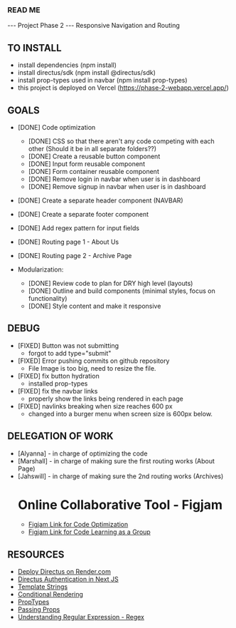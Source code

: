 ### READ ME
--- Project Phase 2 --- 
Responsive Navigation and Routing

## TO INSTALL
- install dependencies (npm install)
- install directus/sdk (npm install @directus/sdk)
- install prop-types used in navbar (npm install prop-types)
- this project is deployed on Vercel (https://phase-2-webapp.vercel.app/)

## GOALS
- [DONE] Code optimization
  - [DONE] CSS so that there aren't any code competing with each other (Should it be in all separate folders??)
  - [DONE] Create a reusable button component
  - [DONE] Input form reusable component
  - [DONE] Form container reusable component
  - [DONE] Remove login in navbar when user is in dashboard
  - [DONE] Remove signup in navbar when user is in dashboard
- [DONE] Create a separate header component (NAVBAR)
- [DONE] Create a separate footer component
- [DONE] Add regex pattern for input fields
- [DONE] Routing page 1 - About Us
- [DONE] Routing page 2 - Archive Page 

- Modularization:
  - [DONE] Review code to plan for DRY high level (layouts)
  - [DONE] Outline and build components (minimal styles, focus on functionality)
  - [DONE] Style content and make it responsive

## DEBUG
- [FIXED] Button was not submitting
  - forgot to add type="submit"
- [FIXED] Error pushing commits on github repository
  - File Image is too big, need to resize the file.
- [FIXED] fix button hydration
  -  installed prop-types 
- [FIXED] fix the navbar links
  - properly show the links being rendered in each page
- [FIXED] navlinks breaking when size reaches 600 px
  - changed into a burger menu when screen size is 600px below.

## DELEGATION OF WORK
- [Alyanna] - in charge of optimizing the code
- [Marshall] - in charge of making sure the first routing works (About Page)
- [Jahswill] - in charge of making sure the 2nd routing works (Archives)
  # Online Collaborative Tool - Figjam 
   - [Figjam Link for Code Optimization](https://www.figma.com/board/oQ1lZgnoHZz4e9IKuRaffA/Code-Optimization?node-id=0-1&p=f&t=8z4ZLF5FhIWlmSUF-0)
   - [Figjam Link for Code Learning as a Group](https://www.figma.com/board/KR0hROzfDr24U9GGr3UCSZ/Phase-2?node-id=0-1&p=f&t=w8Y2uD2SwzFrHsb4-0)

## RESOURCES
- [Deploy Directus on Render.com](https://blog.jamin.sh/how-to-deploy-directus-to-rendercom)
- [Directus Authentication in Next JS](https://directus.io/docs/tutorials/getting-started/using-authentication-in-next-js)
- [Template Strings](https://developer.mozilla.org/en-US/docs/Web/JavaScript/Reference/Template_literals)
- [Conditional Rendering](https://react.dev/learn/conditional-rendering)
- [PropTypes](https://nextjs.org/learn/react-foundations/displaying-data-with-props)
- [Passing Props](https://react.dev/learn/passing-props-to-a-component)
- [Understanding Regular Expression - Regex](https://developer.mozilla.org/en-US/docs/Web/JavaScript/Guide/Regular_expressions)